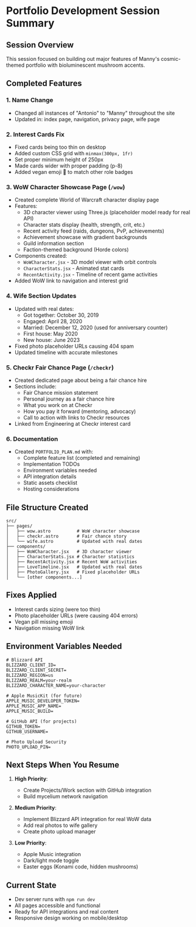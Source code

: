 # Portfolio Development Session Summary

## Session Overview
This session focused on building out major features of Manny's cosmic-themed portfolio with bioluminescent mushroom accents.

## Completed Features

### 1. **Name Change**
- Changed all instances of "Antonio" to "Manny" throughout the site
- Updated in: index page, navigation, privacy page, wife page

### 2. **Interest Cards Fix**
- Fixed cards being too thin on desktop
- Added custom CSS grid with `minmax(300px, 1fr)`
- Set proper minimum height of 250px
- Made cards wider with proper padding (p-8)
- Added vegan emoji 🌱 to match other role badges

### 3. **WoW Character Showcase Page** (`/wow`)
- Created complete World of Warcraft character display page
- Features:
  - 3D character viewer using Three.js (placeholder model ready for real API)
  - Character stats display (health, strength, crit, etc.)
  - Recent activity feed (raids, dungeons, PvP, achievements)
  - Achievement showcase with gradient backgrounds
  - Guild information section
  - Faction-themed background (Horde colors)
- Components created:
  - `WoWCharacter.jsx` - 3D model viewer with orbit controls
  - `CharacterStats.jsx` - Animated stat cards
  - `RecentActivity.jsx` - Timeline of recent game activities
- Added WoW link to navigation and interest grid

### 4. **Wife Section Updates**
- Updated with real dates:
  - Got together: October 30, 2019
  - Engaged: April 28, 2020  
  - Married: December 12, 2020 (used for anniversary counter)
  - First house: May 2020
  - New house: June 2023
- Fixed photo placeholder URLs causing 404 spam
- Updated timeline with accurate milestones

### 5. **Checkr Fair Chance Page** (`/checkr`)
- Created dedicated page about being a fair chance hire
- Sections include:
  - Fair Chance mission statement
  - Personal journey as a fair chance hire
  - What you work on at Checkr
  - How you pay it forward (mentoring, advocacy)
  - Call to action with links to Checkr resources
- Linked from Engineering at Checkr interest card

### 6. **Documentation**
- Created `PORTFOLIO_PLAN.md` with:
  - Complete feature list (completed and remaining)
  - Implementation TODOs
  - Environment variables needed
  - API integration details
  - Static assets checklist
  - Hosting considerations

## File Structure Created
```
src/
├── pages/
│   ├── wow.astro          # WoW character showcase
│   ├── checkr.astro       # Fair chance story
│   └── wife.astro         # Updated with real dates
├── components/
│   ├── WoWCharacter.jsx   # 3D character viewer
│   ├── CharacterStats.jsx # Character statistics
│   ├── RecentActivity.jsx # Recent WoW activities
│   ├── LoveTimeline.jsx   # Updated with real dates
│   ├── PhotoGallery.jsx   # Fixed placeholder URLs
│   └── [other components...]
```

## Fixes Applied
- Interest cards sizing (were too thin)
- Photo placeholder URLs (were causing 404 errors)
- Vegan pill missing emoji
- Navigation missing WoW link

## Environment Variables Needed
```env
# Blizzard API
BLIZZARD_CLIENT_ID=
BLIZZARD_CLIENT_SECRET=
BLIZZARD_REGION=us
BLIZZARD_REALM=your-realm
BLIZZARD_CHARACTER_NAME=your-character

# Apple MusicKit (for future)
APPLE_MUSIC_DEVELOPER_TOKEN=
APPLE_MUSIC_APP_NAME=
APPLE_MUSIC_BUILD=

# GitHub API (for projects)
GITHUB_TOKEN=
GITHUB_USERNAME=

# Photo Upload Security
PHOTO_UPLOAD_PIN=
```

## Next Steps When You Resume
1. **High Priority**:
   - Create Projects/Work section with GitHub integration
   - Build mycelium network navigation
   
2. **Medium Priority**:
   - Implement Blizzard API integration for real WoW data
   - Add real photos to wife gallery
   - Create photo upload manager
   
3. **Low Priority**:
   - Apple Music integration
   - Dark/light mode toggle
   - Easter eggs (Konami code, hidden mushrooms)

## Current State
- Dev server runs with `npm run dev`
- All pages accessible and functional
- Ready for API integrations and real content
- Responsive design working on mobile/desktop